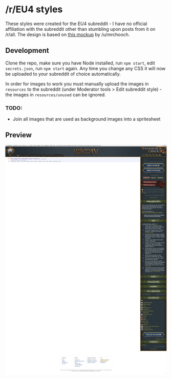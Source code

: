 # /r/EU4 styles

These styles were created for the EU4 subreddit - I have no official affiliation with the subreddit other than stumbling upon posts from it on /r/all. The design is based on [this mockup](https://www.reddit.com/r/eu4/comments/8qvlhp/i_got_bored_so_i_decided_to_make_the_subreddits/e0nhmno/) by /u/mrchooch.

## Development

Clone the repo, make sure you have Node installed, run `npm start`, edit `secrets.json`, run `npm start` again. Any time you change any CSS it will now be uploaded to your subreddit of choice automatically.

In order for images to work you must manually upload the images in `resources` to the subreddit (under Moderator tools > Edit subreddit style) - the images in `resources/unused` can be ignored.

### TODO:

- Join all images that are used as background images into a spritesheet

## Preview

<p align="center"><img src="preview.png" /></p>
